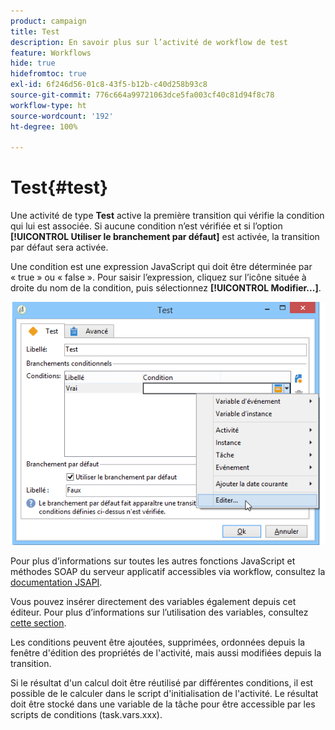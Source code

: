 ```yaml
---
product: campaign
title: Test
description: En savoir plus sur l’activité de workflow de test
feature: Workflows
hide: true
hidefromtoc: true
exl-id: 6f246d56-01c8-43f5-b12b-c40d258b93c8
source-git-commit: 776c664a99721063dce5fa003cf40c81d94f8c78
workflow-type: ht
source-wordcount: '192'
ht-degree: 100%

---
```


# Test{#test}



Une activité de type **Test** active la première transition qui vérifie la condition qui lui est associée. Si aucune condition n’est vérifiée et si l’option **[!UICONTROL Utiliser le branchement par défaut]** est activée, la transition par défaut sera activée.

Une condition est une expression JavaScript qui doit être déterminée par « true » ou « false ». Pour saisir l’expression, cliquez sur l’icône située à droite du nom de la condition, puis sélectionnez **[!UICONTROL Modifier...]**.

![](assets/edit_test.png)

Pour plus d’informations sur toutes les autres fonctions JavaScript et méthodes SOAP du serveur applicatif accessibles via workflow, consultez la [documentation JSAPI](https://experienceleague.adobe.com/developer/campaign-api/api/index.html?lang=fr).

Vous pouvez insérer directement des variables également depuis cet éditeur. Pour plus d’informations sur l’utilisation des variables, consultez [cette section](javascript-scripts-and-templates.md#variables).

Les conditions peuvent être ajoutées, supprimées, ordonnées depuis la fenêtre d&#39;édition des propriétés de l&#39;activité, mais aussi modifiées depuis la transition.

Si le résultat d&#39;un calcul doit être réutilisé par différentes conditions, il est possible de le calculer dans le script d&#39;initialisation de l&#39;activité. Le résultat doit être stocké dans une variable de la tâche pour être accessible par les scripts de conditions (task.vars.xxx).
